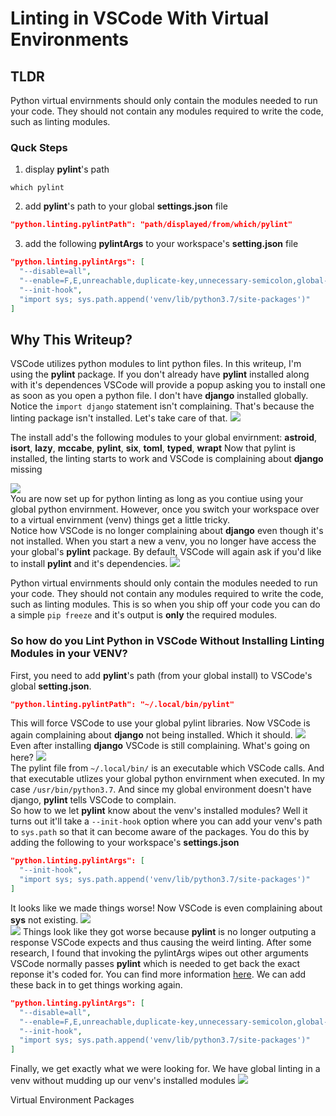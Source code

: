 # Linting in VSCode With Virtual Environments

## TLDR
Python virtual envirnments should only contain the modules needed to run your code. They should not contain any modules required to write the code, such as linting modules.
### Quck Steps
1.  display **pylint**'s path
```
which pylint
```

2. add **pylint**'s path to your global **settings.json** file
```json
"python.linting.pylintPath": "path/displayed/from/which/pylint"
```
3. add the following **pylintArgs** to your workspace's **setting.json** file
```json
"python.linting.pylintArgs": [
  "--disable=all",
  "--enable=F,E,unreachable,duplicate-key,unnecessary-semicolon,global-variable-not-assigned,unused-variable,binary-op-exception,bad-format-string,anomalous-backslash-in-string,bad-open-mode",
  "--init-hook",
  "import sys; sys.path.append('venv/lib/python3.7/site-packages')"
]
```

## Why This Writeup?
VSCode utilizes python modules to lint python files. In this writeup, I'm using the **pylint** package. If you don't already have **pylint** installed along with it's dependences VSCode will provide a popup asking you to install one as soon as you open a python file. I don't have **django** installed globally. Notice the `import django` statement isn't complaining. That's because the linting package isn't installed. Let's take care of that.
![](images/1.png)<br>

The install add's the following modules to your global envirnment:
**astroid**, **isort**, **lazy**, **mccabe**, **pylint**, **six**, **toml**, **typed**, **wrapt**
Now that pylint is installed, the linting starts to work and VSCode is complaining about **django** missing

![](images/2.png)<br>
You are now set up for python linting as long as you contiue using your global python envirnment. However, once you switch your workspace over to a virtual envirnment (venv) things get a little tricky.  <br>
Notice how VSCode is no longer complaining about **django** even though it's not installed. When you start a new a venv, you no longer have access the your global's **pylint** package. By default, VSCode will again ask if you'd like to install **pylint** and it's dependencies. 
![](images/3.png)<br>

Python virtual envirnments should only contain the modules needed to run your code. They should not contain any modules required to write the code, such as linting modules. This is so when you ship off your code you can do a simple `pip freeze` and it's output is __only__ the required modules.

### So how do you Lint Python in VSCode Without Installing Linting Modules in your VENV?
First, you need to add **pylint**'s path (from your global install) to VSCode's global **setting.json**.
```json
"python.linting.pylintPath": "~/.local/bin/pylint"
```
This will force VSCode to use your global pylint libraries. Now VSCode is again complaining about **django** not being installed. Which it should.
![](images/4.png)<br>
Even after installing **django** VSCode is still complaining. What's going on here?
![](images/5.png)<br>
The pylint file from `~/.local/bin/` is an executable which VSCode calls. And that executable utlizes your global python envirnment when executed. In my case `/usr/bin/python3.7`. And since my global environment doesn't have django, **pylint** tells VSCode to complain.<br> So how to we let **pylint** know about the venv's installed modules? Well it turns out it'll take a `--init-hook` option where you can add your venv's path to `sys.path` so that it can become aware of the packages. You do this by adding the following to your workspace's **settings.json**
```json
"python.linting.pylintArgs": [
  "--init-hook",
  "import sys; sys.path.append('venv/lib/python3.7/site-packages')"
]
```
It looks like we made things worse! Now VSCode is even complaining about **sys** not existing.
![](images/6a.png)<br>
![](images/6b.png)
Things look like they got worse because **pylint** is no longer outputing a response VSCode expects and thus causing the weird linting. After some research, I found that invoking the pylintArgs wipes out other arguments VSCode normally passes **pylint** which is needed to get back the exact reponse it's coded for. You can find more information [here](https://code.visualstudio.com/docs/python/linting#_default-pylint-rules). We can add these back in to get things working again.

```json
"python.linting.pylintArgs": [
  "--disable=all",
  "--enable=F,E,unreachable,duplicate-key,unnecessary-semicolon,global-variable-not-assigned,unused-variable,binary-op-exception,bad-format-string,anomalous-backslash-in-string,bad-open-mode",
  "--init-hook",
  "import sys; sys.path.append('venv/lib/python3.7/site-packages')"
]
```
Finally, we get exactly what we were looking for. We have global linting in a venv without mudding up our venv's installed modules
![](images/7.png)





Virtual Environment Packages
